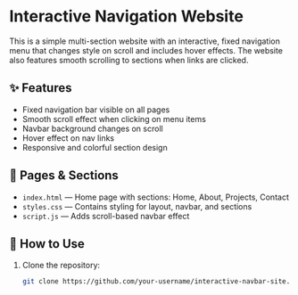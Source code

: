 # Interactive Navigation Website

This is a simple multi-section website with an interactive, fixed navigation menu that changes style on scroll and includes hover effects. The website also features smooth scrolling to sections when links are clicked.

## ✨ Features

- Fixed navigation bar visible on all pages
- Smooth scroll effect when clicking on menu items
- Navbar background changes on scroll
- Hover effect on nav links
- Responsive and colorful section design

## 📁 Pages & Sections

- `index.html` — Home page with sections: Home, About, Projects, Contact
- `styles.css` — Contains styling for layout, navbar, and sections
- `script.js` — Adds scroll-based navbar effect

## 🚀 How to Use

1. Clone the repository:
   ```bash
   git clone https://github.com/your-username/interactive-navbar-site.git
